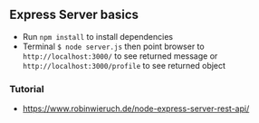 ## Express Server basics

- Run `npm install` to install dependencies
- Terminal `$ node server.js` then point browser to `http://localhost:3000/` to see returned message or `http://localhost:3000/profile` to see returned object

### Tutorial

- https://www.robinwieruch.de/node-express-server-rest-api/
